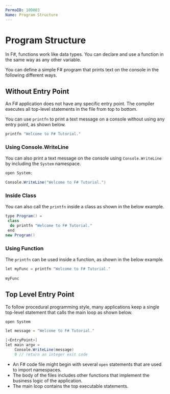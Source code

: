 ```yaml
---
PermaID: 100003
Name: Program Structure
---
```


# Program Structure

In F#, functions work like data types. You can declare and use a function in the same way as any other variable.

You can define a simple F# program that prints text on the console in the following different ways.

## Without Entry Point

An F# application does not have any specific entry point. The compiler executes all top-level statements in the file from top to bottom. 

You can use `printfn` to print a text message on a console without using any entry point, as shown below.

```csharp
printfn "Welcome to F# Tutorial."
```

### Using Console.WriteLine

You can also print a text message on the console using `Console.WriteLine` by including the `System` namespace.

```csharp
open System;

Console.WriteLine("Welcome to F# Tutorial.")  
```

### Inside Class

You can also call the `printfn` inside a class as shown in the below example.

```csharp
type Program() =   
 class  
  do printfn "Welcome to F# Tutorial."  
 end  
new Program()  
```

### Using Function

The `printfn` can be used inside a function, as shown in the below example.

```csharp
let myFunc = printfn "Welcome to F# Tutorial."  
  
myFunc 
```

## Top Level Entry Point

To follow procedural programming style, many applications keep a single top-level statement that calls the main loop as shown below.

```csharp
open System

let message = "Welcome to F# Tutorial."

[<EntryPoint>]
let main argv =
    Console.WriteLine(message)
    0 // return an integer exit code
```

 - An F# code file might begin with several `open` statements that are used to import namespaces.
 - The body of the files includes other functions that implement the business logic of the application.
 - The main loop contains the top executable statements.

